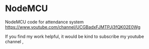# NodeMCU
NodeMCU code for attendance system
https://www.youtube.com/channel/UCGBadxFJMTPJj3fQK02E0Wg




If you find my work helpful, it would be kind to subscribe my youtube channel ,


